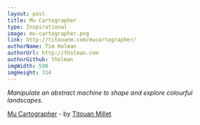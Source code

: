 ```yaml
---
layout: post
title: Mu Cartographer
type: Inspirational
image: mu-cartographer.png
link: http://titouanm.com/mucartographer/
authorName: Tim Holman
authorUrl: http://tholman.com
authorGithub: tholman
imgWidth: 590
imgHeight: 314
---
```


_Manipulate an abstract machine to shape and explore colourful landscapes._

[Mu Cartographer](http://titouanm.com/mucartographer/) - by [Titouan Millet](http://titouanm.com/)

